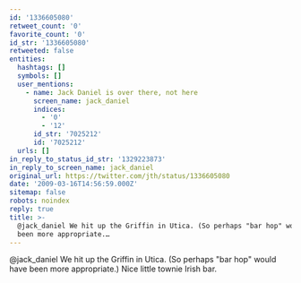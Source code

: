 ```yaml
---
id: '1336605080'
retweet_count: '0'
favorite_count: '0'
id_str: '1336605080'
retweeted: false
entities:
  hashtags: []
  symbols: []
  user_mentions:
    - name: Jack Daniel is over there, not here
      screen_name: jack_daniel
      indices:
        - '0'
        - '12'
      id_str: '7025212'
      id: '7025212'
  urls: []
in_reply_to_status_id_str: '1329223873'
in_reply_to_screen_name: jack_daniel
original_url: https://twitter.com/jth/status/1336605080
date: '2009-03-16T14:56:59.000Z'
sitemap: false
robots: noindex
reply: true
title: >-
  @jack_daniel We hit up the Griffin in Utica. (So perhaps "bar hop" would have
  been more appropriate.…
---
```


@jack_daniel We hit up the Griffin in Utica. (So perhaps "bar hop" would have been more appropriate.) Nice little townie Irish bar.